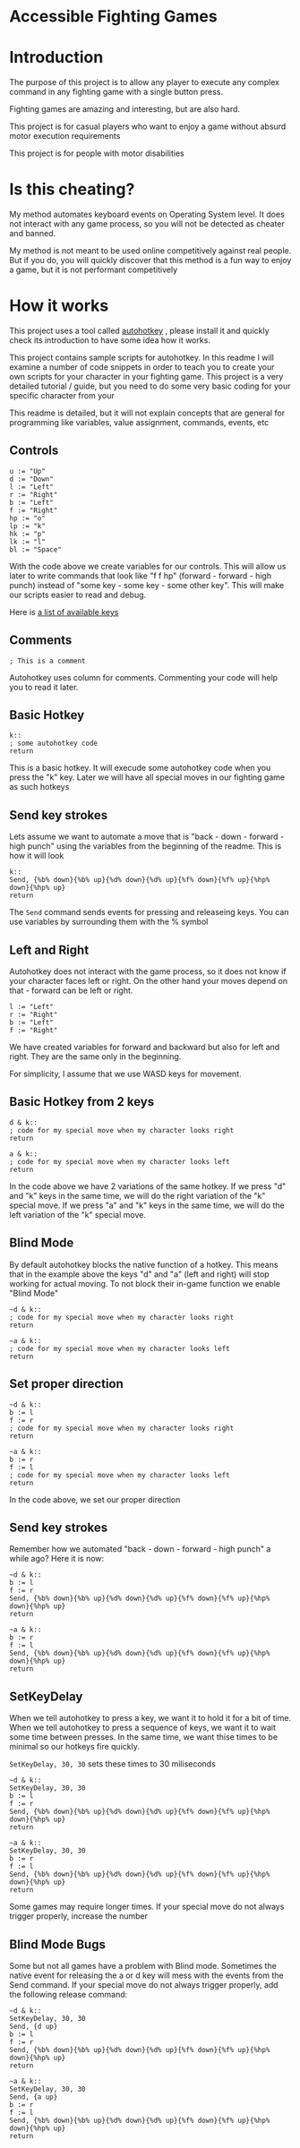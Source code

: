 # Accessible Fighting Games

# Introduction

The purpose of this project is to allow any player to execute any complex command in any fighting game with a single button press.

Fighting games are amazing and interesting, but are also hard.

This project is for casual players who want to enjoy a game without absurd motor execution requirements

This project is for people with motor disabilities

# Is this cheating?

My method automates keyboard events on Operating System level. It does not interact with any game process, so you will not be detected as cheater and banned.

My method is not meant to be used online competitively against real people. But if you do, you will quickly discover that this method is a fun way to enjoy a game, but it is not performant competitively

# How it works

This project uses a tool called [autohotkey](https://www.autohotkey.com/) , please install it and quickly check its introduction to have some idea how it works.

This project contains sample scripts for autohotkey. In this readme I will examine a number of code snippets in order to teach you to create your own scripts for your character in your fighting game. This project is a very detailed tutorial / guide, but you need to do some very basic coding for your specific character from your 

This readme is detailed, but it will not explain concepts that are general for programming like variables, value assignment, commands, events, etc

## Controls

```
u := "Up"
d := "Down"
l := "Left"
r := "Right"
b := "Left"
f := "Right"
hp := "o"
lp := "k"
hk := "p"
lk := "l"
bl := "Space"
```

With the code above we create variables for our controls. This will allow us later to write commands that look like "f f hp" (forward - forward - high punch) instead of "some key - some key - some other key". This will make our scripts easier to read and debug.

Here is [a list of available keys](https://www.autohotkey.com/docs/KeyList.htm)

## Comments

```
; This is a comment
```

Autohotkey uses column for comments. Commenting your code will help you to read it later.

## Basic Hotkey

```
k::
; some autohotkey code
return
```

This is a basic hotkey. It will execude some autohotkey code when you press the "k" key. Later we will have all special moves in our fighting game as such hotkeys

## Send key strokes

Lets assume we want to automate a move that is "back - down - forward - high punch" using the variables from the beginning of the readme. This is how it will look

```
k::
Send, {%b% down}{%b% up}{%d% down}{%d% up}{%f% down}{%f% up}{%hp% down}{%hp% up}
return
```

The `Send` command sends events for pressing and releaseing keys. You can use variables by surrounding them with the % symbol

## Left and Right

Autohotkey does not interact with the game process, so it does not know if your character faces left or right. On the other hand your moves depend on that - forward can be left or right.

```
l := "Left"
r := "Right"
b := "Left"
f := "Right"
```
We have created variables for forward and backward but also for left and right. They are the same only in the beginning.

For simplicity, I assume that we use WASD keys for movement.

## Basic Hotkey from 2 keys

```
d & k::
; code for my special move when my character looks right
return

a & k::
; code for my special move when my character looks left
return
```

In the code above we have 2 variations of the same hotkey. If we press "d" and "k" keys in the same time, we will do the right variation of the "k" special move. If we press "a" and "k" keys in the same time, we will do the left variation of the "k" special move.

## Blind Mode

By default autohotkey blocks the native function of a hotkey. This means that in the example above the keys "d" and "a" (left and right) will stop working for actual moving. To not block their in-game function we enable "Blind Mode"

```
~d & k::
; code for my special move when my character looks right
return

~a & k::
; code for my special move when my character looks left
return
```

## Set proper direction

```
~d & k::
b := l
f := r
; code for my special move when my character looks right
return

~a & k::
b := r
f := l
; code for my special move when my character looks left
return
```

In the code above, we set our proper direction

## Send key strokes

Remember how we automated "back - down - forward - high punch" a while ago? Here it is now:

```
~d & k::
b := l
f := r
Send, {%b% down}{%b% up}{%d% down}{%d% up}{%f% down}{%f% up}{%hp% down}{%hp% up}
return

~a & k::
b := r
f := l
Send, {%b% down}{%b% up}{%d% down}{%d% up}{%f% down}{%f% up}{%hp% down}{%hp% up}
return
```

## SetKeyDelay

When we tell autohotkey to press a key, we want it to hold it for a bit of time. When we tell autohotkey to press a sequence of keys, we want it to wait some time between presses. In the same time, we want thise times to be minimal so our hotkeys fire quickly. 

`SetKeyDelay, 30, 30` sets these times to 30 miliseconds

```
~d & k::
SetKeyDelay, 30, 30
b := l
f := r
Send, {%b% down}{%b% up}{%d% down}{%d% up}{%f% down}{%f% up}{%hp% down}{%hp% up}
return

~a & k::
SetKeyDelay, 30, 30
b := r
f := l
Send, {%b% down}{%b% up}{%d% down}{%d% up}{%f% down}{%f% up}{%hp% down}{%hp% up}
return
```

Some games may require longer times. If your special move do not always trigger properly, increase the number

## Blind Mode Bugs

Some but not all games have a problem with Blind mode. Sometimes the native event for releasing the a or d key will mess with the events from the Send command. If your special move do not always trigger properly, add the following release command:

```
~d & k::
SetKeyDelay, 30, 30
Send, {d up}
b := l
f := r
Send, {%b% down}{%b% up}{%d% down}{%d% up}{%f% down}{%f% up}{%hp% down}{%hp% up}
return

~a & k::
SetKeyDelay, 30, 30
Send, {a up}
b := r
f := l
Send, {%b% down}{%b% up}{%d% down}{%d% up}{%f% down}{%f% up}{%hp% down}{%hp% up}
return
```
